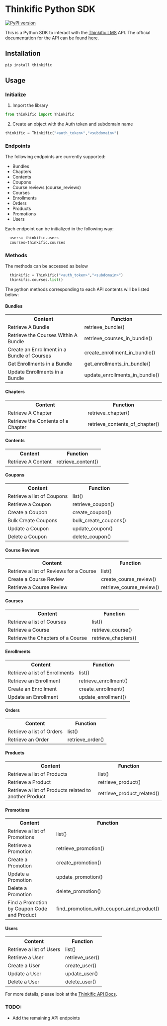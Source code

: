 # Thinkific Python SDK
[![PyPI version](https://badge.fury.io/py/thinkific.svg)](https://badge.fury.io/py/thinkific)

This is a Python SDK to interact with the
[Thinkific LMS](http://www.thinkific.com/) API. The official documentation for the API can be found
[here](https://api.thinkific.com/documentation).

## Installation

``` bash
pip install thinkific
```

## Usage
### Initialize

1) Import the library
  ``` python
  from thinkific import Thinkific 
  ```
2) Create an object with the Auth token and subdomain name
  ``` python
  thinkific = Thinkific("<auth_token>","<subdomain>")
  ```

### Endpoints
The following endpoints are currently supported:
- Bundles
- Chapters
- Contents
- Coupons
- Course reviews (course_reviews)
- Courses
- Enrollments
- Orders
- Products
- Promotions
- Users

Each endpoint can be initialized in the following way:
``` python
  users= thinkific.users
  courses=thinkific.courses
  ```
### Methods
The methods can be accessed as below
``` python
  thinkific = Thinkific("<auth_token>","<subdomain>")
  thinkific.courses.list()
  ```
The python methods corresponding to each API contents will be listed below:
#### Bundles
<table class="tg">
  <tr>
    <th class="tg-yw4l"><b>Content</b></th>
    <th class="tg-yw4l"><b>Function</b></th>
  </tr>
  <tr>
    <td class="tg-yw4l">Retrieve A Bundle</td>
    <td class="tg-yw4l">retrieve_bundle()</td>
  </tr>
  <tr>
    <td class="tg-yw4l">Retrieve the Courses Within A Bundle</td>
    <td class="tg-yw4l">retrieve_courses_in_bundle()</td>
  </tr>
   <tr>
    <td class="tg-yw4l">Create an Enrollment in a Bundle of Courses</td>
    <td class="tg-yw4l">create_enrollment_in_bundle()</td>
  </tr>
  <tr>
    <td class="tg-yw4l">Get Enrollments in a Bundle</td>
    <td class="tg-yw4l">get_enrollments_in_bundle()</td>
  </tr>
  <tr>
    <td class="tg-yw4l">Update Enrollments in a Bundle</td>
    <td class="tg-yw4l">update_enrollments_in_bundle()</td>
  </tr>
</table>

#### Chapters
<table class="tg">
  <tr>
    <th class="tg-yw4l"><b>Content</b></th>
    <th class="tg-yw4l"><b>Function</b></th>
  </tr>
  <tr>
    <td class="tg-yw4l">Retrieve A Chapter</td>
    <td class="tg-yw4l">retrieve_chapter()</td>
  </tr>
  
  <tr>
    <td class="tg-yw4l">Retrieve the Contents of a Chapter</td>
    <td class="tg-yw4l">retrieve_contents_of_chapter()</td>
  </tr>
</table>

#### Contents
<table class="tg">
  <tr>
    <th class="tg-yw4l"><b>Content</b></th>
    <th class="tg-yw4l"><b>Function</b></th>
  </tr>
  <tr>
    <td class="tg-yw4l">Retrieve A Content</td>
    <td class="tg-yw4l">retrieve_content()</td>
  </tr>
</table>

#### Coupons
<table class="tg">
  <tr>
    <th class="tg-yw4l"><b>Content</b></th>
    <th class="tg-yw4l"><b>Function</b></th>
  </tr>
  <tr>
    <td class="tg-yw4l">Retrieve a list of Coupons</td>
    <td class="tg-yw4l">list()</td>
  </tr>
  <tr>
    <td class="tg-yw4l">Retrieve a Coupon</td>
    <td class="tg-yw4l">retrieve_coupon()</td>
  </tr>
  <tr>
    <td class="tg-yw4l">Create a Coupon</td>
    <td class="tg-yw4l">create_coupon()</td>
  </tr>
  <tr>
    <td class="tg-yw4l">Bulk Create Coupons</td>
    <td class="tg-yw4l">bulk_create_coupons()</td>
  </tr>
  <tr>
    <td class="tg-yw4l">Update a Coupon</td>
    <td class="tg-yw4l">update_coupon()</td>
  </tr>
  <tr>
    <td class="tg-yw4l">Delete a Coupon</td>
    <td class="tg-yw4l">delete_coupon()</td>
  </tr>
</table>

#### Course Reviews
<table class="tg">
  <tr>
    <th class="tg-yw4l"><b>Content</b></th>
    <th class="tg-yw4l"><b>Function</b></th>
  </tr>
  <tr>
    <td class="tg-yw4l">Retrieve a list of Reviews for a Course</td>
    <td class="tg-yw4l">list()</td>
  </tr>
  <tr>
    <td class="tg-yw4l">Create a Course Review</td>
    <td class="tg-yw4l">create_course_review()</td>
  </tr>
  <tr>
    <td class="tg-yw4l">Retrieve a Course Review</td>
    <td class="tg-yw4l">retrieve_course_review()</td>
  </tr>
</table>

#### Courses
<table class="tg">
  <tr>
    <th class="tg-yw4l"><b>Content</b></th>
    <th class="tg-yw4l"><b>Function</b></th>
  </tr>
  <tr>
    <td class="tg-yw4l">Retrieve a list of Courses</td>
    <td class="tg-yw4l">list()</td>
  </tr>
  <tr>
    <td class="tg-yw4l">Retrieve a Course</td>
    <td class="tg-yw4l">retrieve_course()</td>
  </tr>
  <tr>
    <td class="tg-yw4l">Retrieve the Chapters of a Course</td>
    <td class="tg-yw4l">retrieve_chapters()</td>
  </tr>
</table>

#### Enrollments
<table class="tg">
  <tr>
    <th class="tg-yw4l"><b>Content</b></th>
    <th class="tg-yw4l"><b>Function</b></th>
  </tr>
  <tr>
    <td class="tg-yw4l">Retrieve a list of Enrollments</td>
    <td class="tg-yw4l">list()</td>
  </tr>
  <tr>
    <td class="tg-yw4l">Retrieve an Enrollment</td>
    <td class="tg-yw4l">retrieve_enrollment()</td>
  </tr>
  <tr>
    <td class="tg-yw4l">Create an Enrollment</td>
    <td class="tg-yw4l">create_enrollment()</td>
  </tr>
  <tr>
    <td class="tg-yw4l">Update an Enrollment</td>
    <td class="tg-yw4l">update_enrollment()</td>
  </tr>
</table>

#### Orders
<table class="tg">
  <tr>
    <th class="tg-yw4l"><b>Content</b></th>
    <th class="tg-yw4l"><b>Function</b></th>
  </tr>
  <tr>
    <td class="tg-yw4l">Retrieve a list of Orders</td>
    <td class="tg-yw4l">list()</td>
  </tr>
  <tr>
    <td class="tg-yw4l">Retrieve an Order</td>
    <td class="tg-yw4l">retrieve_order()</td>
  </tr>
</table>

#### Products
<table class="tg">
  <tr>
    <th class="tg-yw4l"><b>Content</b></th>
    <th class="tg-yw4l"><b>Function</b></th>
  </tr>
  <tr>
    <td class="tg-yw4l">Retrieve a list of Products</td>
    <td class="tg-yw4l">list()</td>
  </tr>
  <tr>
    <td class="tg-yw4l">Retrieve a Product</td>
    <td class="tg-yw4l">retrieve_product()</td>
  </tr>
  <tr>
    <td class="tg-yw4l">Retrieve a list of Products related to another Product</td>
    <td class="tg-yw4l">retrieve_product_related()</td>
  </tr>
</table>

#### Promotions
<table class="tg">
  <tr>
    <th class="tg-yw4l"><b>Content</b></th>
    <th class="tg-yw4l"><b>Function</b></th>
  </tr>
  <tr>
    <td class="tg-yw4l">Retrieve a list of Promotions</td>
    <td class="tg-yw4l">list()</td>
  </tr>
  <tr>
    <td class="tg-yw4l">Retrieve a Promotion</td>
    <td class="tg-yw4l">retrieve_promotion()</td>
  </tr>
  <tr>
    <td class="tg-yw4l">Create a Promotion</td>
    <td class="tg-yw4l">create_promotion()</td>
  </tr>
   <tr>
    <td class="tg-yw4l">Update a Promotion</td>
    <td class="tg-yw4l">update_promotion()</td>
  </tr>
  <tr>
    <td class="tg-yw4l">Delete a Promotion</td>
    <td class="tg-yw4l">delete_promotion()</td>
  </tr>
  <tr>
    <td class="tg-yw4l">Find a Promotion by Coupon Code and Product</td>
    <td class="tg-yw4l">find_promotion_with_coupon_and_product()</td>
  </tr>
</table>

#### Users
<table class="tg">
  <tr>
    <th class="tg-yw4l"><b>Content</b></th>
    <th class="tg-yw4l"><b>Function</b></th>
  </tr>
  <tr>
    <td class="tg-yw4l">Retrieve a list of Users</td>
    <td class="tg-yw4l">list()</td>
  </tr>
  <tr>
    <td class="tg-yw4l">Retrieve a User</td>
    <td class="tg-yw4l">retrieve_user()</td>
  </tr>
  <tr>
    <td class="tg-yw4l">Create a User</td>
    <td class="tg-yw4l">create_user()</td>
  </tr>
   <tr>
    <td class="tg-yw4l">Update a User</td>
    <td class="tg-yw4l">update_user()</td>
  </tr>
  <tr>
    <td class="tg-yw4l">Delete a User</td>
    <td class="tg-yw4l">delete_user()</td>
  </tr>
</table>

For more details, please look at the [Thinkific API Docs](https://api.thinkific.com/documentation).

### TODO:
- Add the remaining API endpoints

